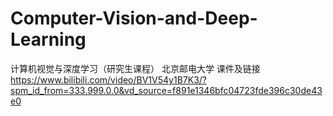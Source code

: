 # Computer-Vision-and-Deep-Learning
计算机视觉与深度学习（研究生课程） 北京邮电大学 课件及链接
https://www.bilibili.com/video/BV1V54y1B7K3/?spm_id_from=333.999.0.0&vd_source=f891e1346bfc04723fde396c30de43e0
